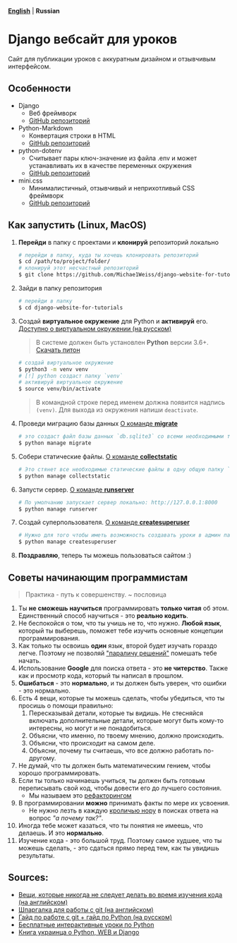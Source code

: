 [**English**](README.md) | **Russian**
# Django вебсайт для уроков
Сайт для публикации уроков с аккуратным дизайном и отзывчивым интерфейсом.

## Особенности
* Django
  * Веб фреймворк
  * [GitHub репозиторий](https://github.com/django/django)
* Python-Markdown
  * Конвертация строки в HTML
  * [GitHub репозиторий](https://github.com/Python-Markdown/markdown/)
* python-dotenv
  * Считывает пары ключ-значение из файла .env и может устанавливать их в качестве переменных окружения
  * [GitHub репозиторий](https://github.com/theskumar/python-dotenv)
* mini.css
  * Минималистичный, отзывчивый и неприхотливый CSS фреймворк
  * [GitHub репозиторий](https://github.com/Chalarangelo/mini.css/)

## Как запустить (Linux, MacOS)
1. **Перейди** в папку с проектами и **клонируй** репозиторий локально
    ```bash
    # перейди в папку, куда ты хочешь клонировать репозиторий
    $ cd /path/to/project/folder/
    # клонируй этот несчастный репозиторий
    $ git clone https://github.com/Michae1Weiss/django-website-for-tutorials.git
    ```
2. Зайди в папку репозитория
    ```bash
    # перейди в папку
    $ cd django-website-for-tutorials
    ```
3. Создай **виртуальное окружение** для Python и **активируй** его.
[Доступно о виртуальном окружении (на русском)](https://ru.hexlet.io/courses/python-setup-environment/lessons/venv/theory_unit)
    > В системе должен быть установлен **Python** версии 3.6+. [Скачать питон](https://www.python.org/downloads/)
    ```bash
    # создай виртуальное окружение
    $ python3 -m venv venv 
    # [!] python создаст папку `venv`
    # активируй виртуальное окружение
    $ source venv/bin/activate
    ```
    > В командной строке перед именем должна появится надпись `(venv)`. Для выхода из окружения напиши `deactivate`.
4. Проведи миграцию базы данных [О команде **migrate**](https://docs.djangoproject.com/en/4.0/ref/django-admin/#migrate)
   ```bash
   # это создаст файл базы данных `db.sqlite3` со всеми необходимыми таблицами
   $ python manage migrate
   ```
5. Собери статические файлы. [О команде **collectstatic**](https://docs.djangoproject.com/en/4.0/ref/django-admin/#collectstatic)
   ```bash
   # Это стянет все необходимые статические файлы в одну общую папку `static` в корне проекта.
   $ python manage collectstatic
   ```
6. Запусти сервер. [О команде **runserver**](https://docs.djangoproject.com/en/4.0/ref/django-admin/#runserver)
   ```bash
   # По умолчанию запускает сервер локально: http://127.0.0.1:8000
   $ python manage runserver
   ```
7. Создай суперпользователя. [О команде **createsuperuser**](https://docs.djangoproject.com/en/4.0/ref/django-admin/#createsuperuser)
   ```bash
   # Нужно для того чтобы иметь возможность создавать уроки в админ панели.
   $ python manage createsuperuser
   ```
8. **Поздравляю**, теперь ты можешь пользоваться сайтом :)

## Советы начинающим программистам
> Практика - путь к совершенству. ~ пословица
1. Ты **не сможешь научиться** программировать **только читая** об этом. Единственный способ научиться - это **реально кодить**. 
2. Не беспокойся о том, что ты учишь не то, что нужно. **Любой язык**, который ты выберешь, поможет тебе изучить основные концепции программирования.
3. Как только ты освоишь **один** язык, второй будет изучать гораздо легче. Поэтому не позволяй ["параличу решений"](https://mind-practice.com/paralichanaliza) помешать тебе начать.
4. Использование **Google** для поиска ответа - это **не читерство**. Также как и просмотр кода, который ты написал в прошлом. 
5. **Ошибаться** - это **нормально**, и ты должен быть уверен, что ошибки - это нормально.
6. Есть 4 вещи, которые ты можешь сделать, чтобы убедиться, что ты просишь о помощи правильно:
   1. Пересказывай детали, которые ты видишь. Не стесняйся включать дополнительные детали, которые могут быть кому-то интересны, но могут и не понадобиться. 
   2. Объясни, что именно, по твоему мнению, должно происходить. 
   3. Объясни, что происходит на самом деле. 
   4. Объясни, почему ты считаешь, что все должно работать по-другому.
7. Не думай, что ты должен быть математическим гением, чтобы хорошо программировать.
8. Если ты только начинаешь учиться, ты должен быть готовым переписывать свой код, чтобы довести его до лучшего состояния.
   * Мы называем это [рефакторингом](https://ru.wikipedia.org/wiki/%D0%A0%D0%B5%D1%84%D0%B0%D0%BA%D1%82%D0%BE%D1%80%D0%B8%D0%BD%D0%B3)
9. В программировании **можно** принимать факты по мере их усвоения. 
   * Не нужно лезть в каждую [кроличью нору](https://ru.wikipedia.org/wiki/%D0%9A%D1%80%D0%BE%D0%BB%D0%B8%D1%87%D1%8C%D1%8F_%D0%BD%D0%BE%D1%80%D0%B0_%D0%B2%D0%B8%D0%BA%D0%B8) в поисках ответа на вопрос _"а почему так?"_.
10. Иногда тебе может казаться, что ты понятия не имеешь, что делаешь. И это **нормально**.
11. Изучение кода - это большой труд. Поэтому самое худшее, что ты можешь сделать, - это сдаться прямо перед тем, как ты увидишь результаты. 

## Sources:
* [Вещи, которые никогда не следует делать во время изучения кода (на английском)](http://blog.thefirehoseproject.com/posts/the-14-things-you-should-never-do-while-learning-to-code/)
* [Шпаргалка для работы с git (на английском)](https://training.github.com/downloads/ru/github-git-cheat-sheet/)
* [Гайд по работе с git + гайд по Python (на русском)](https://pyneng.readthedocs.io/ru/latest/book/02_git_github/git_basics.html)
* [Бесплатные интерактивные уроки по Python](https://ru.code-basics.com/languages/python)
* [Книга украинца о Python, WEB и Django](https://github.com/AndreyBulezyuk/Django-3-Book)